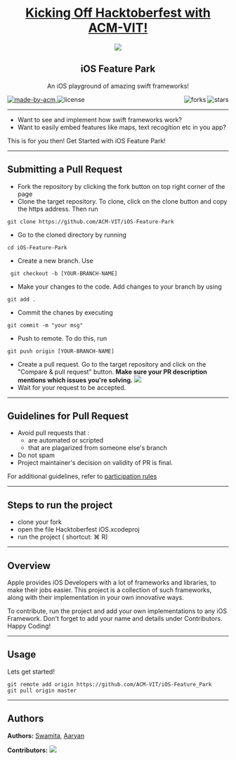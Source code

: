 <h1 align="center"><a href="https://organize.mlh.io/participants/events/4390-kickstarting-hacktoberfest-with-acm-vit">Kicking Off Hacktoberfest with ACM-VIT!</a></h1>
<p align="center">
<img src="https://raw.githubusercontent.com/Malika01/hacktoberfest-readme/master/Final.png">
</p>

<h2 align="center"> iOS Feature Park </h2>

<p align="center"> 
An iOS playground of amazing swift frameworks!
</p>

<p>
  <a href="https://acmvit.in/" target="_blank">
    <img alt="made-by-acm" src="https://img.shields.io/badge/MADE%20BY-ACM%20VIT-blue?style=for-the-badge" />
  </a>
  <img alt="license" src="https://img.shields.io/badge/License-MIT-green.svg?style=for-the-badge" />
    <!-- Uncomment the below line to add the license badge. Make sure the right license badge is reflected. -->
    <!-- <img alt="license" src="https://img.shields.io/badge/License-MIT-green.svg?style=for-the-badge" /> -->
    <!-- forks/stars/tech stack in the form of badges from https://shields.io/ -->
    <img alt="stars" src="https://img.shields.io/github/stars/ACM-VIT/iOS-Feature-Park?style=social" align="right"/> 
    <img alt="forks" src="https://img.shields.io/github/forks/ACM-VIT/iOS-Feature-Park?style=social" align="right"/>   
</p>
</p>

---

* Want to see and implement how swift frameworks work?  
* Want to easily embed features like maps, text recogition etc in you app? 

This is for you then! Get Started with iOS Feature Park!

---
## Submitting a Pull Request

 * Fork the repository by clicking the fork button on top right corner of the page
 * Clone the target repository. To clone, click on the clone button and copy the https address. Then run 
 <pre><code>git clone https://github.com/ACM-VIT/iOS-Feature-Park</code></pre>
* Go to the cloned directory by running 
<pre><code>cd iOS-Feature-Park</code></pre>
* Create a new branch. Use 
<pre><code> git checkout -b [YOUR-BRANCH-NAME]</code></pre>
* Make your changes to the code. Add changes to your branch by using 
<pre><code>git add .</code></pre>
* Commit the chanes by executing
<pre><code>git commit -m "your msg"</code></pre>
* Push to remote. To do this, run 
<pre><code>git push origin [YOUR-BRANCH-NAME]</code></pre>
* Create a pull request. Go to the target repository and click on the "Compare & pull request" button. **Make sure your PR description mentions which issues you're solving.**
<img src="https://drive.google.com/u/1/uc?id=1f9JKAR-kRvCRGxIs_SAvegaYDPx53T9G&export=download"></img>
* Wait for your request to be accepted. 

---
## Guidelines for Pull Request

<!-- general guidelines here -->
  * Avoid pull requests that :
      * are automated or scripted
      * that are plagarized from someone else's branch
  * Do not spam
  * Project maintainer's decision on validity of PR is final.

  For additional guidelines, refer to [participation rules](https://hacktoberfest.digitalocean.com/details#rules)

---

## Steps to run the project

<!-- steps to run the app -->
  * clone your fork
  * open the file Hacktoberfest iOS.xcodeproj
  * run the project ( shortcut: ⌘ R)
---

## Overview

Apple provides iOS Developers with a lot of frameworks and libraries, to make their jobs easier. This project is a collection of such frameworks, along with their implementation in your own innovative ways. 

To contribute, run the project and add your own implementations to any iOS Framework. Don't forget to add your name and details under Contributors. Happy Coding!

---
## Usage
<!-- How To, Features, Installation etc. as subheadings in this section. example-->

Lets get started!
```console
git remote add origin https://github.com/ACM-VIT/iOS-Feature_Park
git pull origin master
```

---
## Authors

**Authors:** 
[Swamita](https://github.com/swamitagupta), [Aaryan](https://github.com/aaryankotharii)
<!-- [author1's name](link to their github profile), [author2's name](link to their github profile) .. -->  
**Contributors:** <!-- Generate contributors list using this link - https://contributors-img.web.app/preview -->
<a href="https://github.com/ACM-VIT/iOS-Feature-Park/graphs/contributors">
  <img src="https://contributors-img.web.app/image?repo=ACM-VIT/iOS-Feature-Park" />
</a>
